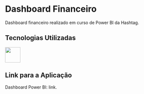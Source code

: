 # Dashboard Financeiro

Dashboard financeiro realizado em curso de Power BI da Hashtag.

## Tecnologias Utilizadas

<img src="https://avatars.githubusercontent.com/u/42988494?s=200&v=4" width="50" height="50"/>

## Link para a Aplicação

Dashboard Power BI: <a style="text-decoration:none;" href="https://app.powerbi.com/view?r=eyJrIjoiNzU4MWY1ODgtZDNiMC00MzQ1LWFkZGYtMjFjZDQ0YTI5YWEwIiwidCI6IjFmZTA1YTY2LWNhMjYtNGJmZC1hZDlkLWQzMDRhZGViMjIwNSJ9" target="_blank">link</a>.
